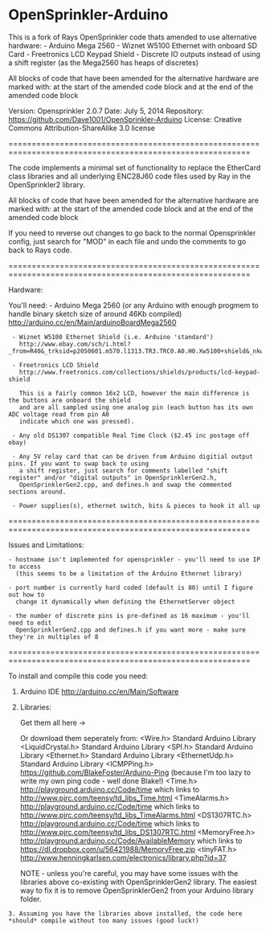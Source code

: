 OpenSprinkler-Arduino
=====================

   This is a fork of Rays OpenSprinkler code thats amended to use alternative hardware:
    - Arduino Mega 2560 
    - Wiznet W5100 Ethernet with onboard SD Card 
    - Freetronics LCD Keypad Shield
    - Discrete IO outputs instead of using a shift register (as the Mega2560 has heaps of discretes)
   
   All blocks of code that have been amended for the alternative hardware are marked with:
     <MOD>  at the start of the amended code block and 
     </MOD> at the end of the amended code block

   Version:     Opensprinkler 2.0.7 
   Date:        July 5, 2014
   Repository:  https://github.com/Dave1001/OpenSprinkler-Arduino
   License:     Creative Commons Attribution-ShareAlike 3.0 license
   
   ==========================================================================================================

   The code implements a minimal set of functionality to replace the EtherCard class libraries and all underlying
   ENC28J60 code files used by Ray in the OpenSprinkler2 library.
   
   All blocks of code that have been amended for the alternative hardware are marked with:
     <MOD>  at the start of the amended code block and 
     </MOD> at the end of the amended code block
     
   If you need to reverse out changes to go back to the normal Opensprinkler config, just search for "MOD" in
   each file and undo the comments to go back to Rays code.

   ==========================================================================================================

   Hardware:
   
   You'll need:
     - Arduino Mega 2560 (or any Arduino with enough progmem to handle binary sketch size of around 46Kb compiled)
       http://arduino.cc/en/Main/arduinoBoardMega2560 
       
     - Wiznet W5100 Ethernet Shield (i.e. Arduino 'standard')
       http://www.ebay.com/sch/i.html?_from=R40&_trksid=p2050601.m570.l1313.TR3.TRC0.A0.H0.Xw5100+shield&_nkw=w5100+shield&_sacat=0
     
     - Freetronics LCD Shield
       http://www.freetronics.com/collections/shields/products/lcd-keypad-shield
       
       This is a fairly common 16x2 LCD, however the main difference is the buttons are onboard the shield
       and are all sampled using one analog pin (each button has its own ADC voltage read from pin A0 
       indicate which one was pressed). 
       
     - Any old DS1307 compatible Real Time Clock ($2.45 inc postage off ebay)
     
     - Any 5V relay card that can be driven from Arduino digitial output pins. If you want to swap back to using
       a shift register, just search for comments labelled "shift register" and/or "digital outputs" in OpenSprinklerGen2.h, 
       OpenSprinklerGen2.cpp, and defines.h and swap the commented sections around.
       
     - Power supplies(s), ethernet switch, bits & pieces to hook it all up 
       
   ==========================================================================================================
  
   Issues and Limitations:

    - hostname isn't implemented for opensprinkler - you'll need to use IP to access
      (this seems to be a limitation of the Arduino Ethernet library)
      
    - port number is currently hard coded (default is 80) until I figure out how to
      change it dynamically when defining the EthernetServer object
      
    - the number of discrete pins is pre-defined as 16 maximum - you'll need to edit
      OpenSprinklerGen2.cpp and defines.h if you want more - make sure they're in multiples of 8 
   
   ==========================================================================================================
  
   To install and compile this code you need:
   
   1.  Arduino IDE    http://arduino.cc/en/Main/Software
  
   2.  Libraries:
          
          Get them all here -> 
          
          Or download them seperately from:
          <Wire.h>          Standard Arduino Library
          <LiquidCrystal.h> Standard Arduino Library
          <SPI.h>           Standard Arduino Library
          <Ethernet.h>      Standard Arduino Library
          <EthernetUdp.h>   Standard Arduino Library
          <ICMPPing.h>      https://github.com/BlakeFoster/Arduino-Ping (because I'm too lazy to write my own ping code - well done Blake!)
          <Time.h>          http://playground.arduino.cc/Code/time which links to http://www.pjrc.com/teensy/td_libs_Time.html 
          <TimeAlarms.h>    http://playground.arduino.cc/Code/time which links to http://www.pjrc.com/teensy/td_libs_TimeAlarms.html 
          <DS1307RTC.h>     http://playground.arduino.cc/Code/time which links to http://www.pjrc.com/teensy/td_libs_DS1307RTC.html
          <MemoryFree.h>    http://playground.arduino.cc/Code/AvailableMemory which links to https://dl.dropbox.com/u/56421988/MemoryFree.zip
          <tinyFAT.h>       http://www.henningkarlsen.com/electronics/library.php?id=37
                            
          NOTE - unless you're careful, you may have some issues with the libraries above co-existing 
          with OpenSprinklerGen2 library. The easiest way to fix it is to remove OpenSprinklerGen2 from your 
          Arduino library folder. 

    3. Assuming you have the libraries above installed, the code here *should* compile without too many issues (good luck!)
       

